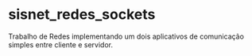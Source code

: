 # sisnet_redes_sockets
Trabalho de Redes implementando um dois aplicativos de comunicação simples entre cliente e servidor.
